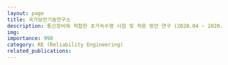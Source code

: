 ```yaml
---
layout: page
title: 국가보안기술연구소
description: 통신장비에 적합한 초가속수명 시험 및 적용 방안 연구 (2020.04 ~ 2020.10)
img: 
importance: 990
category: RE (Reliability Engineering)
related_publications:
---
```



